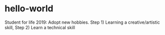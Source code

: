 # hello-world
Student for life
2019: Adopt new hobbies. Step 1) Learning a creative/artistic skill, Step 2) Learn a technical skill
